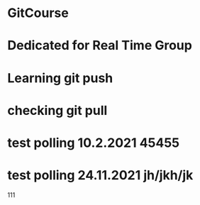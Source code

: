 # GitCourse
# Dedicated for Real Time Group
# Learning git push
# checking git pull
# test polling 10.2.2021 45455
# test polling 24.11.2021   jh/jkh/jk
111
